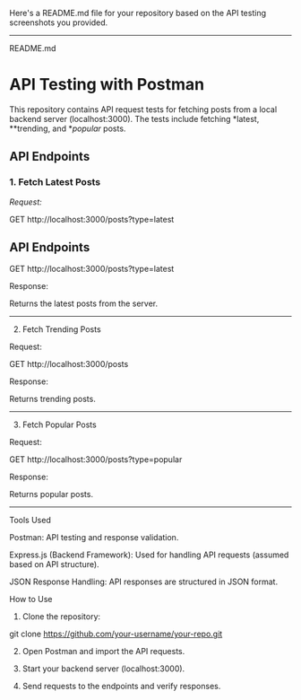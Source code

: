 ﻿Here's a README.md file for your repository based on the API testing screenshots you provided.


---

README.md

# API Testing with Postman


This repository contains API request tests for fetching posts from a local backend server (localhost:3000). The tests include fetching *latest, **trending, and **popular* posts.

## API Endpoints

### 1. Fetch Latest Posts
*Request:*

GET http://localhost:3000/posts?type=latest

## API Endpoints


GET http://localhost:3000/posts?type=latest

Response:

Returns the latest posts from the server.





---

2. Fetch Trending Posts

Request:

GET http://localhost:3000/posts

Response:

Returns trending posts.





---

3. Fetch Popular Posts

Request:

GET http://localhost:3000/posts?type=popular

Response:

Returns popular posts.





---

Tools Used

Postman: API testing and response validation.

Express.js (Backend Framework): Used for handling API requests (assumed based on API structure).

JSON Response Handling: API responses are structured in JSON format.


How to Use

1. Clone the repository:

git clone https://github.com/your-username/your-repo.git


2. Open Postman and import the API requests.


3. Start your backend server (localhost:3000).


4. Send requests to the endpoints and verify responses.




